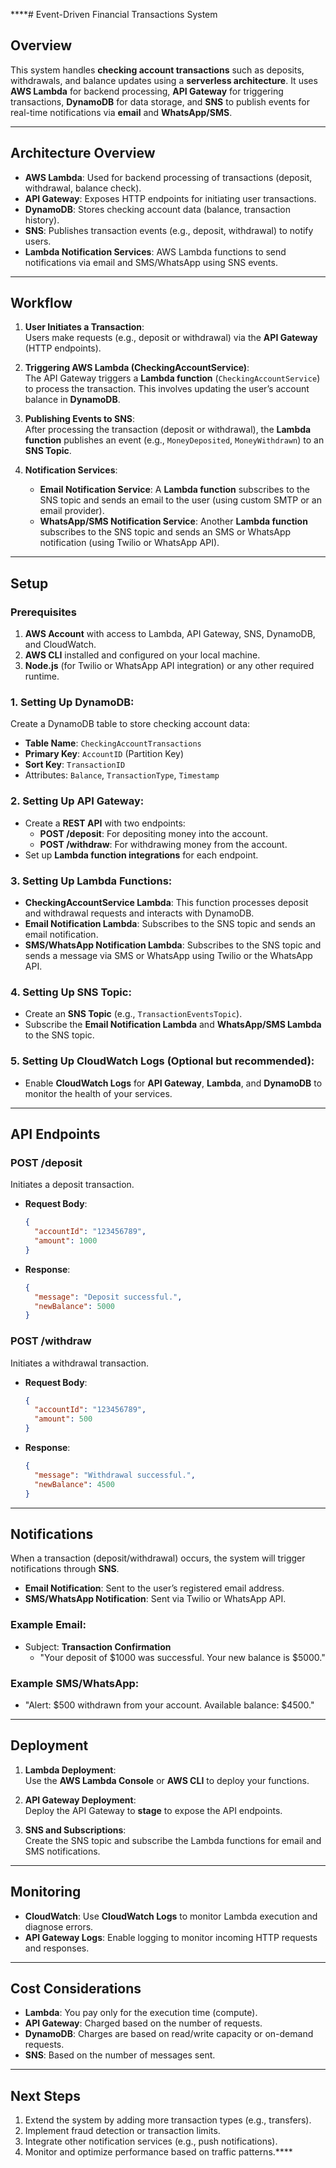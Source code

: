 ****# Event-Driven Financial Transactions System

## Overview

This system handles **checking account transactions** such as deposits, withdrawals, and balance updates using a **serverless architecture**. It uses **AWS Lambda** for backend processing, **API Gateway** for triggering transactions, **DynamoDB** for data storage, and **SNS** to publish events for real-time notifications via **email** and **WhatsApp/SMS**.

---

## Architecture Overview

- **AWS Lambda**: Used for backend processing of transactions (deposit, withdrawal, balance check).
- **API Gateway**: Exposes HTTP endpoints for initiating user transactions.
- **DynamoDB**: Stores checking account data (balance, transaction history).
- **SNS**: Publishes transaction events (e.g., deposit, withdrawal) to notify users.
- **Lambda Notification Services**: AWS Lambda functions to send notifications via email and SMS/WhatsApp using SNS events.

---

## Workflow

1. **User Initiates a Transaction**:\
   Users make requests (e.g., deposit or withdrawal) via the **API Gateway** (HTTP endpoints).

2. **Triggering AWS Lambda (CheckingAccountService)**:\
   The API Gateway triggers a **Lambda function** (`CheckingAccountService`) to process the transaction. This involves updating the user’s account balance in **DynamoDB**.

3. **Publishing Events to SNS**:\
   After processing the transaction (deposit or withdrawal), the **Lambda function** publishes an event (e.g., `MoneyDeposited`, `MoneyWithdrawn`) to an **SNS Topic**.

4. **Notification Services**:

    - **Email Notification Service**: A **Lambda function** subscribes to the SNS topic and sends an email to the user (using custom SMTP or an email provider).
    - **WhatsApp/SMS Notification Service**: Another **Lambda function** subscribes to the SNS topic and sends an SMS or WhatsApp notification (using Twilio or WhatsApp API).

---

## Setup

### Prerequisites

1. **AWS Account** with access to Lambda, API Gateway, SNS, DynamoDB, and CloudWatch.
2. **AWS CLI** installed and configured on your local machine.
3. **Node.js** (for Twilio or WhatsApp API integration) or any other required runtime.

### 1. **Setting Up DynamoDB**:

Create a DynamoDB table to store checking account data:

- **Table Name**: `CheckingAccountTransactions`
- **Primary Key**: `AccountID` (Partition Key)
- **Sort Key**: `TransactionID`
- Attributes: `Balance`, `TransactionType`, `Timestamp`

### 2. **Setting Up API Gateway**:

- Create a **REST API** with two endpoints:
    - **POST /deposit**: For depositing money into the account.
    - **POST /withdraw**: For withdrawing money from the account.
- Set up **Lambda function integrations** for each endpoint.

### 3. **Setting Up Lambda Functions**:

- **CheckingAccountService Lambda**: This function processes deposit and withdrawal requests and interacts with DynamoDB.
- **Email Notification Lambda**: Subscribes to the SNS topic and sends an email notification.
- **SMS/WhatsApp Notification Lambda**: Subscribes to the SNS topic and sends a message via SMS or WhatsApp using Twilio or the WhatsApp API.

### 4. **Setting Up SNS Topic**:

- Create an **SNS Topic** (e.g., `TransactionEventsTopic`).
- Subscribe the **Email Notification Lambda** and **WhatsApp/SMS Lambda** to the SNS topic.

### 5. **Setting Up CloudWatch Logs** (Optional but recommended):

- Enable **CloudWatch Logs** for **API Gateway**, **Lambda**, and **DynamoDB** to monitor the health of your services.

---

## API Endpoints

### **POST /deposit**

Initiates a deposit transaction.

- **Request Body**:
  ```json
  {
    "accountId": "123456789",
    "amount": 1000
  }
  ```
- **Response**:
  ```json
  {
    "message": "Deposit successful.",
    "newBalance": 5000
  }
  ```

### **POST /withdraw**

Initiates a withdrawal transaction.

- **Request Body**:
  ```json
  {
    "accountId": "123456789",
    "amount": 500
  }
  ```
- **Response**:
  ```json
  {
    "message": "Withdrawal successful.",
    "newBalance": 4500
  }
  ```

---

## Notifications

When a transaction (deposit/withdrawal) occurs, the system will trigger notifications through **SNS**.

- **Email Notification**: Sent to the user’s registered email address.
- **SMS/WhatsApp Notification**: Sent via Twilio or WhatsApp API.

### Example Email:

- Subject: **Transaction Confirmation**
    - "Your deposit of \$1000 was successful. Your new balance is \$5000."

### Example SMS/WhatsApp:

- "Alert: \$500 withdrawn from your account. Available balance: \$4500."

---

## Deployment

1. **Lambda Deployment**:\
   Use the **AWS Lambda Console** or **AWS CLI** to deploy your functions.

2. **API Gateway Deployment**:\
   Deploy the API Gateway to **stage** to expose the API endpoints.

3. **SNS and Subscriptions**:\
   Create the SNS topic and subscribe the Lambda functions for email and SMS notifications.

---

## Monitoring

- **CloudWatch**: Use **CloudWatch Logs** to monitor Lambda execution and diagnose errors.
- **API Gateway Logs**: Enable logging to monitor incoming HTTP requests and responses.

---

## Cost Considerations

- **Lambda**: You pay only for the execution time (compute).
- **API Gateway**: Charged based on the number of requests.
- **DynamoDB**: Charges are based on read/write capacity or on-demand requests.
- **SNS**: Based on the number of messages sent.

---

## Next Steps

1. Extend the system by adding more transaction types (e.g., transfers).
2. Implement fraud detection or transaction limits.
3. Integrate other notification services (e.g., push notifications).
4. Monitor and optimize performance based on traffic patterns.****
